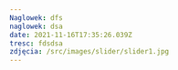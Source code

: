 ```yaml
---
Naglowek: dfs
naglowek: dsa
date: 2021-11-16T17:35:26.039Z
tresc: fdsdsa
zdjęcia: /src/images/slider/slider1.jpg
---
```

